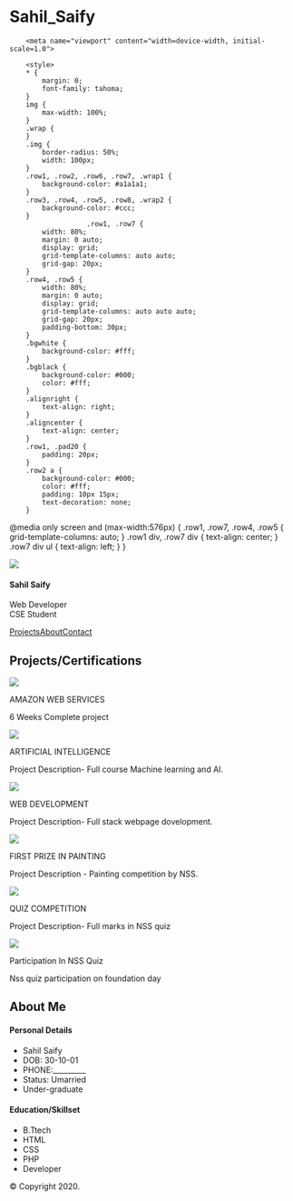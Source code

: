 # Sahil_Saify

<html>
	<head>
		<title>My First HTML Page</title>

		<meta name="viewport" content="width=device-width, initial-scale=1.0">

		<style>
		* {
			margin: 0;
			font-family: tahoma;
		}
		img {
			max-width: 100%;
		}
		.wrap {
		}
		.img {
			border-radius: 50%;
			width: 100px;
		}
		.row1, .row2, .row6, .row7, .wrap1 {
			background-color: #a1a1a1;
		}
		.row3, .row4, .row5, .row8, .wrap2 {
			background-color: #ccc;
		}
                       .row1, .row7 {
			width: 80%;
			margin: 0 auto;
			display: grid;
			grid-template-columns: auto auto;
			grid-gap: 20px;
		}
		.row4, .row5 {
			width: 80%;
			margin: 0 auto;
			display: grid;
			grid-template-columns: auto auto auto;
			grid-gap: 20px;
			padding-bottom: 30px;
		}
		.bgwhite {
			background-color: #fff;
		}
		.bgblack {
			background-color: #000;
			color: #fff;
		}
		.alignright {
			text-align: right;
		}
		.aligncenter {
			text-align: center;
		}
		.row1, .pad20 {
			padding: 20px;
		}
		.row2 a {
			background-color: #000;
			color: #fff;
			padding: 10px 15px;
			text-decoration: none;
		}

@media only screen and (max-width:576px) {
			.row1, .row7, .row4, .row5 {
				grid-template-columns: auto;
			}
			.row1 div, .row7 div {
				text-align: center;
			}
			.row7 div ul {
				text-align: left;
			}
		}
		</style>
	</head>
<body>
		<div class="wrap1">
			<div class="row1">
				<div><img src="ME.2.jpeg" class="img"></div>
				<div class="alignright pad20">
					<h4>Sahil Saify</h4>
					<p>Web Developer<br>
					CSE Student</p>
				</div>
			</div>
		</div>
		<div class="wrap">
			<div class="row2 aligncenter pad20">
				<a href="">Projects</a><a href="">About</a><a href="">Contact</a>
			</div>
		</div>
		<div class="wrap">
			<div class="row3 aligncenter pad20">
				<h2>Projects/Certifications</h2>
			</div>
		</div>
<div class="wrap2">
			<div class="row4">
				<div>
					<img src="Amazon.jpg">
					<p>AMAZON WEB SERVICES</p>
					<p>6 Weeks Complete project </p>
				</div>
				<div>
					<img src="AIForeveryone.jpg">
					<p>ARTIFICIAL INTELLIGENCE</p>
					<p>Project Description- Full course Machine learning and AI.</p>
				</div>
				<div>
					<img src="WebIntern.jpg">
					<p>WEB DEVELOPMENT</p>
					<p>Project Description- Full stack webpage dovelopment.</p>
				</div>
			</div>
		</div>

<div class="wrap2">
			<div class="row5">
				<div>
					<img src="FirstInPaint.jpg">
					<p>FIRST PRIZE IN PAINTING</p>
					<p>Project Description - Painting competition by NSS.</p>
				</div>
				<div>
					<img src="CertificateofExcellence.jpg">
					<p>QUIZ COMPETITION</p>
					<p>Project Description- Full marks in NSS quiz</p>
				</div>
				<div>
					<img src="ParticipationQuizomania.jpg">
					<p>Participation In NSS Quiz</p>
					<p>Nss quiz participation on foundation day</p>
				</div>
			</div>
		</div>
		<div class="wrap">
			<div class="row6 aligncenter pad20">
				<h2>About Me</h2>
			</div>
		</div>
<div class="wrap1">
			<div class="row7">
				<div class="bgwhite pad20">
					<h4 class="aligncenter">Personal Details</h4>
					<ul>
						<li>Sahil Saify</li>
						<li>DOB: 30-10-01</li>
						<li>PHONE:_________</li>
						<li>Status: Umarried</li>
						<li>Under-graduate</li>
					</ul>
				</div>
				<div class="bgblack pad20">
					<h4 class="aligncenter">Education/Skillset</h4>
					<ul>
						<li>B.Ttech</li>
						<li>HTML</li>
						<li>CSS</li>
						<li>PHP</li>
						<li>Developer</li>
					</ul>
				</div>
			</div>
		</div>
		<div class="wrap">
			<div class="row8 aligncenter pad20">&copy; Copyright 2020.</div>
		</div>
	</body>
</html>


